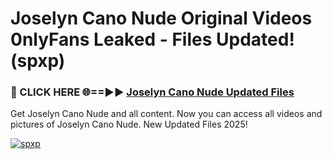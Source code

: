 # Joselyn Cano Nude Original Videos 0nlyFans Leaked - Files Updated! (spxp)

<h3>🔴 CLICK HERE 🌐==►► <a href="https://tinyurl.com/y5r63du9" rel="nofollow">Joselyn Cano Nude Updated Files</a></h3>

Get Joselyn Cano Nude and all content. Now you can access all videos and pictures of Joselyn Cano Nude. New Updated Files 2025!

[![spxp](https://i.imgur.com/UVo9nyh.gif)](https://tinyurl.com/y5r63du9)